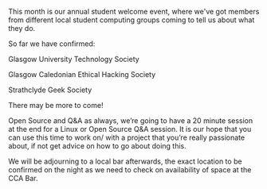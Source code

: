 ---
---

This month is our annual student welcome event, where we've got members from different local student computing groups coming to tell us about what they do.

So far we have confirmed:

Glasgow University Technology Society

Glasgow Caledonian Ethical Hacking Society

Strathclyde Geek Society

There may be more to come!

Open Source and Q&A as always, we’re going to have a 20 minute session at the end for a Linux or Open Source Q&A session. It is our hope that you can use this time to work on/ with a project that you’re really passionate about, if not get advice on how to go about doing this.

We will be adjourning to a local bar afterwards, the exact location to be confirmed on the night as we need to check on availability of space at the CCA Bar.
